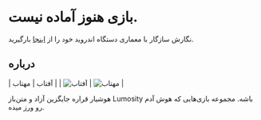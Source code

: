 # بازی هنوز آماده نیست.


نگارش سازگار با معماری دستگاه اندروید خود را از [اینجا](https://github.com/mojtabavahidinasab/conscious/releases) بارگیرید.


## درباره
| آفتاب                                                                                                               | مهتاب                                                                                                               |
| ![آفتاب](https://bayanbox.ir/view/9092189637684755864/Screenshot-2025-05-24-07-37-43-881-com.example.conscious.jpg) | ![مهتاب](https://bayanbox.ir/view/9092189637684755864/Screenshot-2025-05-24-07-37-43-881-com.example.conscious.jpg) |



هوشیار قراره جایگزین آزاد و متن‌باز Lumosity باشه. مجموعه بازی‌هایی که هوش آدم رو ورز میده.
